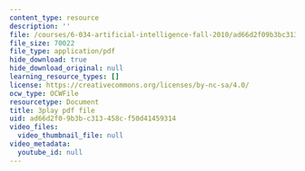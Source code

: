 ```yaml
---
content_type: resource
description: ''
file: /courses/6-034-artificial-intelligence-fall-2010/ad66d2f09b3bc313458cf50d41459314_PimSbFGrwXM.pdf
file_size: 70022
file_type: application/pdf
hide_download: true
hide_download_original: null
learning_resource_types: []
license: https://creativecommons.org/licenses/by-nc-sa/4.0/
ocw_type: OCWFile
resourcetype: Document
title: 3play pdf file
uid: ad66d2f0-9b3b-c313-458c-f50d41459314
video_files:
  video_thumbnail_file: null
video_metadata:
  youtube_id: null
---
```

